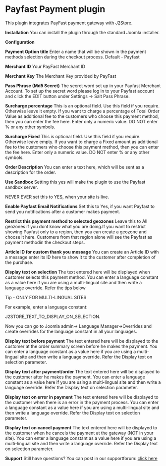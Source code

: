 # Payfast Payment plugin

This plugin integrates PayFast payment gateway with J2Store.

**Installation** You can install the plugin through the standard Joomla installer.

**Configuration**

**Payment Option title** Enter a name that will be shown in the payment methods selection during the checkout process. Default - Payfast

**Merchant ID** Your PayFast Merchant ID

**Merchant Key** The Merchant Key provided by PayFast

**Pass Phrase \(Md5 Secret\)** The secret word set up in your Payfast Merchant Account. To set up the secret word please log in to your Payfast account and click the EDIT button under Settings → Salt Pass Phrase.

**Surcharge percentage** This is an optional field. Use this field if you require. Otherwise leave it empty. If you want to charge a percentage of Total Order Value as additional fee to the customers who choose this payment method, then you can enter the fee here. Enter only a numeric value. DO NOT enter % or any other symbols.

**Surcharge Fixed** This is optional field. Use this field if you require. Otherwise leave empty. If you want to charge a Fixed amount as additional fee to the customers who choose this payment method, then you can enter the fee here. Enter only a numeric value. DO NOT enter % or any other symbols.

**Order Description** You can enter a text here, which will be sent as a description for the order.

**Use Sandbox** Setting this yes will make the plugin to use the Payfast sandbox server.

NEVER EVER set this to YES, when your site is live.

**Enable Payfast Email Notifications** Set this to Yes, if you want Payfast to send you notifications after a customer makes payment.

**Restrict this payment method to selected geozones** Leave this to All geozones if you dont know what you are doing.If you want to restrict showing Payfast only to a region, then you can create a geozone and choose it here. Customers from that region alone will see the Payfast as payment methodin the checkout steps.

**Article ID for custom thank you message** You can create an Article ID with a message enter its ID here to show it to the customer after completion of the purchase.

**Display text on selection** The text entered here will be displayed when customer selects this payment method. You can enter a language constant as a value here if you are using a multi-lingual site and then write a language override. Refer the tips below

Tip - ONLY FOR MULTI-LINGUAL SITES

For example, enter a language constant:

J2STORE_TEXT_TO_DISPLAY_ON\_SELECTION.

Now you can go to Joomla admin-&gt; Language Manager-&gt;Overrides and create overrides for the language constant in all your languages.

**Display text before payment** The text entered here will be displayed to the customer at the order summary screen before he makes the payment. You can enter a language constant as a value here if you are using a multi-lingual site and then write a language override. Refer the Display text on selection parameter.

**Display text after payment/order** The text entered here will be displayed to the customer after he makes the payment. You can enter a language constant as a value here if you are using a multi-lingual site and then write a language override. Refer the Display text on selection parameter.

**Display text on error in payment** The text entered here will be displayed to the customer when there is an error in the payment process. You can enter a language constant as a value here if you are using a multi-lingual site and then write a language override. Refer the Display text on selection parameter.

**Display text on cancel payment** The text entered here will be displayed to the customer when he cancels the payment at the gateway \(NOT in your site\). You can enter a language constant as a value here if you are using a multi-lingual site and then write a language override. Refer the Display text on selection parameter.

**Support** Still have questions? You can post in our supportforum: [click here](http://j2store.org/forum/index.html)


